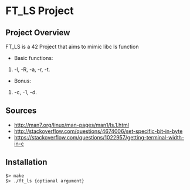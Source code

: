 # FT_LS Project

## Project Overview
FT_LS is a 42 Project that aims to mimic libc ls function

* Basic functions:
1) -l, -R, -a, -r, -t.

* Bonus:
1) -c, -1, -d.

## Sources
* http://man7.org/linux/man-pages/man1/ls.1.html
* http://stackoverflow.com/questions/4674006/set-specific-bit-in-byte
* https://stackoverflow.com/questions/1022957/getting-terminal-width-in-c

## Installation
```
$> make
$> ./ft_ls {optional argument}
```
